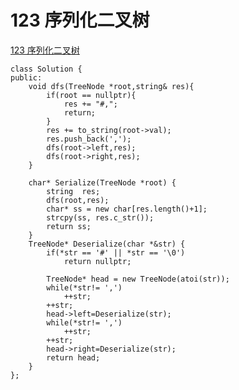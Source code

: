 # 123 序列化二叉树

[123 序列化二叉树](https://www.nowcoder.com/practice/cf7e25aa97c04cc1a68c8f040e71fb84?tpId=190&&tqId=35594&rp=1&ru=/ta/job-code-high-rd&qru=/ta/job-code-high-rd/question-ranking)

```
class Solution {
public:
    void dfs(TreeNode *root,string& res){
        if(root == nullptr){
            res += "#,";
            return;
        }
        res += to_string(root->val);
        res.push_back(',');
        dfs(root->left,res);
        dfs(root->right,res);
    }
    
    char* Serialize(TreeNode *root) {    
        string  res; 
        dfs(root,res);
        char* ss = new char[res.length()+1];
        strcpy(ss, res.c_str());
        return ss;
    }
    TreeNode* Deserialize(char *&str) {
        if(*str == '#' || *str == '\0')
            return nullptr;
        
        TreeNode* head = new TreeNode(atoi(str));
        while(*str!= ',')
            ++str;
        ++str;
        head->left=Deserialize(str);
        while(*str!= ',')
            ++str;
        ++str;
        head->right=Deserialize(str);
        return head;
    }
};
```

